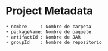 # Project Metadata

    • nombre     : Nombre de carpeta
    • packageName: Nombre de paquete
    • artifactId : Nombre de JAR
    • groupId    : Nombre de repositorio
